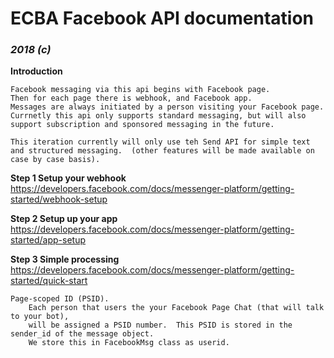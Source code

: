# ECBA Facebook API documentation

### *2018 (c)*

**Introduction**
```
Facebook messaging via this api begins with Facebook page.
Then for each page there is webhook, and Facebook app.
Messages are always initiated by a person visiting your Facebook page.
Currnetly this api only supports standard messaging, but will also 
support subscription and sponsored messaging in the future.

This iteration currently will only use teh Send API for simple text
and structured messaging.  (other features will be made available on case by case basis).

```
**Step 1 Setup your webhook**
https://developers.facebook.com/docs/messenger-platform/getting-started/webhook-setup

**Step 2 Setup up your app**
https://developers.facebook.com/docs/messenger-platform/getting-started/app-setup

**Step 3 Simple processing**
https://developers.facebook.com/docs/messenger-platform/getting-started/quick-start
```
Page-scoped ID (PSID).
    Each person that users the your Facebook Page Chat (that will talk to your bot),
    will be assigned a PSID number.  This PSID is stored in the sender_id of the message object.
    We store this in FacebookMsg class as userid.


```
